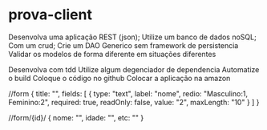 prova-client
============






Desenvolva uma aplicação REST (json);
Utilize um banco de dados noSQL;
Com um crud;
Crie um DAO Generico sem framework de persistencia
Validar os modelos de forma diferente em situações diferentes





Desenvolva com tdd
Utilize algum degenciador de dependencia
Automatize o build
Coloque o código no github
Colocar a aplicação na amazon

//form
{
	title: "",
	fields: [
		{
			type: "text",
			label: "nome",
			redio: "Masculino:1, Feminino:2",
			required: true,
			readOnly: false,
			value: "2",
			maxLength: "10"
		}
	]
}

//form/{id}/
{
	nome: "",
	idade: "",
	etc: ""
}